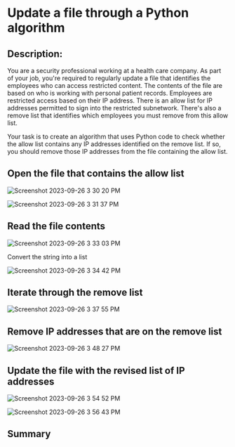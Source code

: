 <h1> Update a file through a Python algorithm</h1> 
<h2>Description:</h2>
You are a security professional working at a health care company. As part of your job, you're required to regularly update a file that identifies the employees who can access restricted content. The contents of the file are based on who is working with personal patient records. Employees are restricted access based on their IP address. There is an allow list for IP addresses permitted to sign into the restricted subnetwork. There's also a remove list that identifies which employees you must remove from this allow list.

Your task is to create an algorithm that uses Python code to check whether the allow list contains any IP addresses identified on the remove list. If so, you should remove those IP addresses from the file containing the allow list.

<h2>Open the file that contains the allow list</h2>

![Screenshot 2023-09-26 3 30 20 PM](https://github.com/mmedinabet/-Update-a-file-through-a-Python-algorithm/assets/142737434/d9dc0728-de9f-4405-8a1b-43550e938efc)

![Screenshot 2023-09-26 3 31 37 PM](https://github.com/mmedinabet/-Update-a-file-through-a-Python-algorithm/assets/142737434/4586f08a-e10c-464a-a89e-76e604886948)


<h2>Read the file contents</h2>

![Screenshot 2023-09-26 3 33 03 PM](https://github.com/mmedinabet/-Update-a-file-through-a-Python-algorithm/assets/142737434/291c6b3f-4501-49d4-8900-535a7988a461)

Convert the string into a list

![Screenshot 2023-09-26 3 34 42 PM](https://github.com/mmedinabet/-Update-a-file-through-a-Python-algorithm/assets/142737434/de115b35-e149-4d2f-a4b4-e88d05bde1ce)


<h2>Iterate through the remove list</h2>

![Screenshot 2023-09-26 3 37 55 PM](https://github.com/mmedinabet/-Update-a-file-through-a-Python-algorithm/assets/142737434/1244f18d-68df-43ad-a519-9fc304252f19)


<h2>Remove IP addresses that are on the remove list</h2>

![Screenshot 2023-09-26 3 48 27 PM](https://github.com/mmedinabet/-Update-a-file-through-a-Python-algorithm/assets/142737434/7485b4fc-6ca5-4f79-917e-9bc447eab8d1)

<h2>Update the file with the revised list of IP addresses</h2>

![Screenshot 2023-09-26 3 54 52 PM](https://github.com/mmedinabet/-Update-a-file-through-a-Python-algorithm/assets/142737434/05da8007-bfb4-4777-a261-f709561b8f79)

![Screenshot 2023-09-26 3 56 43 PM](https://github.com/mmedinabet/-Update-a-file-through-a-Python-algorithm/assets/142737434/c2ad0c24-d24a-440a-9982-60db37284ff2)


<h2>Summary</h2>

